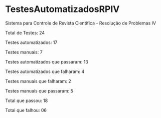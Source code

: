 # TestesAutomatizadosRPIV

Sistema para Controle de Revista Científica - Resolução de Problemas IV

Total de Testes: 24

Testes automatizados: 17

Testes manuais: 7 

Testes automatizados que passaram: 13 

Testes automatizados que falharam: 4

Testes manuais que falharam: 2 

Testes manuais que passaram: 5 

Total que passou: 18

Total que falhou: 06
